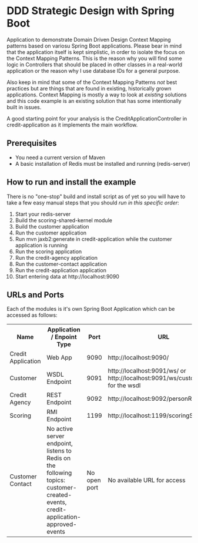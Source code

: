 # DDD Strategic Design with Spring Boot
Application to demonstrate Domain Driven Design Context Mapping patterns based on variosu Spring Boot applications.
Please bear in mind that the application itself is kept simplistic, in order to isolate the focus on the Context Mapping
Patterns. This is the reason why you will find some logic in Controllers that should be placed in other classes in a real-world
application or the reason why I use database IDs for a general purpose.

Also keep in mind that some of the Context Mapping Patterns _not_ best practices but are things that are found in existing, historically grown applications. Context Mapping is mostly a way to look at _existing_ solutions and this code example is an existing solution that has some intentionally built in issues.

A good starting point for your analysis is the CreditApplicationController in credit-application as it implements the
main workflow.


## Prerequisites
- You need a current version of Maven
- A basic installation of Redis must be installed and running (redis-server)

## How to run and install the example

There is no "one-stop" build and install script as of yet so you will have to take a few easy manual steps that you should
*run in this specific order*:

1. Start your redis-server
2. Build the scoring-shared-kernel module
3. Build the customer application
4. Run the customer application
5. Run mvn jaxb2:generate in credit-application while the customer application is running
6. Run the scoring application
7. Run the credit-agency application
8. Run the customer-contact application
9. Run the credit-application application
10. Start entering data at http://localhost:9090

## URLs and Ports
Each of the modules is it's own Spring Boot Application which can be accessed as follows:

<table>
    <tr>
        <th>Name</th>
        <th>Application / Enpoint Type</th>
        <th>Port</th>
        <th>URL</th>
    </tr>
    <tr>
        <td>Credit Application</td>
        <td>Web App</td>
        <td>9090</td>
        <td>http://localhost:9090/</td>
    </tr>
    <tr>
        <td>Customer</td>
        <td>WSDL Endpoint</td>
        <td>9091</td>
        <td>http://localhost:9091/ws/ or http://localhost:9091/ws/customer.wsdl for the wsdl</td>
    </tr>
    <tr>
        <td>Credit Agency</td>
        <td>REST Endpoint</td>
        <td>9092</td>
        <td>http://localhost:9092/personRating</td>
    </tr>
    <tr>
        <td>Scoring</td>
        <td>RMI Endpoint</td>
        <td>1199</td>
        <td>http://localhost:1199/scoringService</td>
    </tr>
    <tr>
        <td>Customer Contact</td>
        <td>No active server endpoint, listens to Redis on the following topics: customer-created-events, credit-application-approved-events</td>
        <td>No open port</td>
        <td>No available URL for access</td>
    </tr>
</table>

